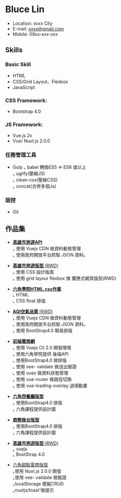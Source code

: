 # Bluce Lin

- Location: xxxx City
- E-mail: xxxx@gmail.com
- Mobile: 09xx-xxx-xxx

## Skills

### Basic Skill

* HTML
* CSS/Grid Layout、Flexbox 
* JavaScript 


### CSS Framework:
* Bootstrap 4.0 

### JS Framework:

* Vue.js 2x
* Vue/ Nuxt.js 2.0.0

### 任務管理工具

* Gulp 
 ⌞  babel 轉換ES5 => ES6 或以上 <BR>
 ⌞  uglify(壓縮JS) <BR>
 ⌞  clean-css(壓縮CSS)  
 ⌞  concat(合併多個Js)    

### 版控
*  Git 


## 作品集 
- <a href="https://barrylinx.github.io/Demo/" target="_blank"><B> 高雄市旅遊API </B> </a> <BR>
  ⌞ 使用 Vuejs CDN 做資料動態管理  <BR>
  ⌞ 使用政府開放平台抓取 JSON 資料。<BR>
  

- <a href="https://barrylinx.github.io/T2EWeek/week2/T2EWeek2.html" target="_blank"><B> 高雄市旅遊版型 </B> (RWD)</a> <BR>
  ⌞ 使用 CSS 設計版面 <BR>
  ⌞ 使用 grid layour flexbox 做 響應式網頁版型(RWD)

 - <a href="https://barrylinx.github.io/hexschool_homework_CSSHtml/CSSPsd.html" target="_blank"><B>六角學院HTML,css作業 </B> </a> <BR> 
  ⌞ HTML <BR>
  ⌞ CSS float 排版

- <a href= "https://barrylinx.github.io/Vue-PM25-homeWork/" target="_blank"><B> AQI空氣品質 </B> (RWD)</a> <BR>
  ⌞ 使用 Vuejs CDN 做資料動態管理  <BR>
  ⌞ 使用政府開放平台抓取 JSON 資料。<BR>
  ⌞ 使用 BootStrap4.0 簡易排版

- <a href="https://barrylinx.github.io/vue-tryShopping/dist/#/" target="_blank"><B> 前端電商網 </B> </a> <BR>
  ⌞ 使用 Vuejs Cli 2.0 開發環境  <BR>
  ⌞ 使用六角學院提供 後端API <BR>
  ⌞ 使用BootStrap4.0 做排版  <BR>
  ⌞ 使用 vee- validate 做送出驗證  <BR>
  ⌞ 使用 vuex 做資料狀態管理  <BR>
  ⌞ 使用 vue-router 做路徑切換  <BR>
  ⌞ 使用 vue-loading-overlay 過場動畫  <BR>

 - <a href="https://barrylinx.github.io/bootstarp4Dashboard/restrant.html#" target="_blank"><B> 六角西餐廳版型 </B> </a> <BR> 
  ⌞ 使用BootStrap4.0 排版  <BR>
  ⌞ 六角課程提供設計圖   <BR>

- <a href="https://barrylinx.github.io/bootstarp4Dashboard/Dashboard_relay.html#" target="_blank"><B>商務後台版型  </B> </a> <BR> 
  ⌞ 使用BootStrap4.0 排版  <BR>
  ⌞ 六角課程提供設計圖  <BR>

 - <a href="https://barrylinx.github.io/Demo/" target="_blank"><B> 高雄市旅遊版型 </B> (RWD)</a> <BR>
  ⌞ vuejs <BR>
  ⌞ BootStrap 4.0

- <a href="https://barrylinx.github.io/T2E_Sweet/public/sweet.html">六角甜點電商版型</a>  
  ⌞使用 Nuxt.js 2.0.0 開發  <BR>
  ⌞使用 vee- validate 做驗證  <BR>
  ⌞localStorage 模擬CRUD  <BR>
  ⌞nuxtjs/toast'做提示  <BR>



  